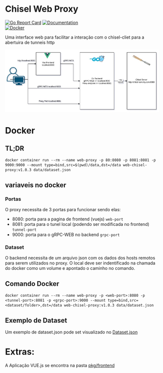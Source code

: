 # Chisel Web Proxy

[![Go Report Card](https://goreportcard.com/badge/chisel-web-proxy)](https://goreportcard.com/report/chisel-web-proxy) 
[![Documentation](https://godoc.org/chisel-web-proxy?status.svg)](http://godoc.org/chisel-web-proxy)	
[![Docker](https://img.shields.io/badge/docker-%230db7ed.svg?style=Social&logo=docker&logoColor=white)](https://hub.docker.com/r/apavanello/chisel-web-proxy)

Uma interface web para facilitar a interação com o chisel-cliet para a abertuira de tunneis http

![image info](./images/proxy.jpg)

# Docker

## TL;DR
``` docker 
docker container run --rm --name web-proxy -p 80:8080 -p 8081:8081 -p 9000:9000 --mount type=bind,src=$(pwd)/data,dst=/data web-chisel-proxy:v1.0.3 data/dataset.json
```

## variaveis no docker
### Portas
O proxy necessita de 3 portas para funcionar sendo elas:
- 8080: porta para a pagina de frontend (vuejs) `web-port`
- 8081: porta para o tunel local (podendo ser modificada no frontend) `tunnel-port`
- 9000: porta para o gRPC-WEB no backend `grpc-port`

### Dataset
O backend necessita de um arquivo json com os dados dos hosts remotos para serem utilizados no proxy. O local deve ser indentificado na chamada do docker como um volume e apontado o caminho no comando. 

## Comando Docker
``` docker
docker container run --rm --name web-proxy -p <web-port>:8080 -p <tunnel-port>:8081 -p <grpc-port>:9000 --mount type=bind,src=<dataset/folder>,dst=/data web-chisel-proxy:v1.0.3 data/dataset.json
```

## Exemplo de Dataset
Um exemplo de dataset.json pode set visualizado no [Dataset.json](./examples/dataset.json)

# Extras:
A Aplicação VUE.js se encontra na pasta [pkg/frontend](./pkg/frontend)
